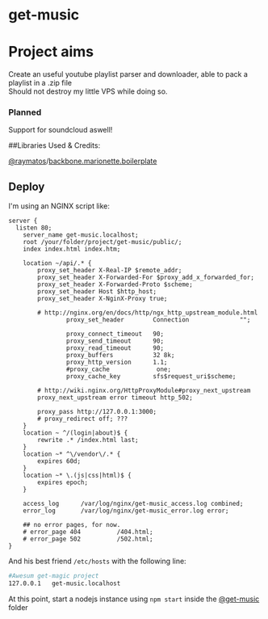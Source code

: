 get-music
===================

# Project aims
Create an useful youtube playlist parser and downloader, able to pack a playlist in a .zip file  
Should not destroy my little VPS while doing so.  

### Planned
Support for soundcloud aswell!

##Libraries Used & Credits:

[@raymatos](https://github.com/raymatos)/[backbone.marionette.boilerplate](https://github.com/raymatos/backbone.marionette.boilerplate)

Deploy
------
I'm using an NGINX script like:
```nginx
server {
  listen 80;
	server_name get-music.localhost;
	root /your/folder/project/get-music/public/;
	index index.html index.htm;

	location ~/api/.* {
		proxy_set_header X-Real-IP $remote_addr;
		proxy_set_header X-Forwarded-For $proxy_add_x_forwarded_for;
		proxy_set_header X-Forwarded-Proto $scheme;
		proxy_set_header Host $http_host;
		proxy_set_header X-NginX-Proxy true;

		# http://nginx.org/en/docs/http/ngx_http_upstream_module.html
                proxy_set_header        Connection              "";

                proxy_connect_timeout   90;
                proxy_send_timeout      90;
                proxy_read_timeout      90;
                proxy_buffers           32 8k;
                proxy_http_version      1.1;
                #proxy_cache             one;
                proxy_cache_key         sfs$request_uri$scheme;

		# http://wiki.nginx.org/HttpProxyModule#proxy_next_upstream
		proxy_next_upstream error timeout http_502;

		proxy_pass http://127.0.0.1:3000;
		# proxy_redirect off; ???
	}
	location ~ ^/(login|about)$ {
		rewrite .* /index.html last;
	}
	location ~* ^\/vendor\/.* {
		expires 60d;
	}
	location ~* \.(js|css|html)$ {
		expires epoch;
	}
	
	access_log      /var/log/nginx/get-music_access.log combined;
	error_log       /var/log/nginx/get-music_error.log error;

	## no error pages, for now.
	# error_page 404          /404.html;
	# error_page 502          /502.html;
}
```
And his best friend ```/etc/hosts``` with the following line:
```bash
#Awesum get-magic project
127.0.0.1	get-music.localhost
```
At this point, start a nodejs instance using ```npm start``` inside the [@get-music][this] folder

[this]: https://github.com/mrgamer/get-music
